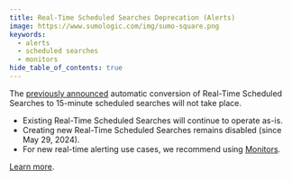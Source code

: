 ```yaml
---
title: Real-Time Scheduled Searches Deprecation (Alerts)
image: https://www.sumologic.com/img/sumo-square.png
keywords:
  - alerts
  - scheduled searches
  - monitors
hide_table_of_contents: true    
---
```


The [previously announced](/release-notes-service/2024/12/31/#deprecation-notice---real-time-scheduled-searches) automatic conversion of Real-Time Scheduled Searches to 15-minute scheduled searches will not take place.

- Existing Real-Time Scheduled Searches will continue to operate as-is.
- Creating new Real-Time Scheduled Searches remains disabled (since May 29, 2024).
- For new real-time alerting use cases, we recommend using [Monitors](https://www.sumologic.com/docs/alerts/monitors/overview).

[Learn more](/docs/alerts/scheduled-searches/create-real-time-alert).
